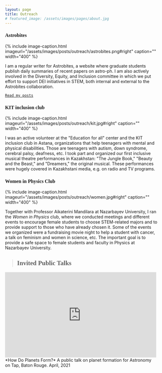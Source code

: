 ```yaml
---
layout: page
title: Outreach
# featured_image: /assets/images/pages/about.jpg
---
```


### <span style="font-family:Andale Mono;">Astrobites</span>
{% include image-caption.html imageurl="/assets/images/posts/outreach/astrobites.png#right" caption="" width="400" %}

I am a regular writer for Astrobites, a website where graduate students publish daily summaries of recent papers on astro-ph. I am also actively involved in the Diversity, Equity, and Inclusion committee in which we put effort to support DEI initiatives in STEM, both internal and external to the Astrobites collaboration.

[`Read my posts`](https://astrobites.org/author/ssagynbayeva/)

### <span style="font-family:Andale Mono;">KIT inclusion club</span>
{% include image-caption.html imageurl="/assets/images/posts/outreach/kit.jpg#right" caption="" width="400" %}

I was an active volunteer at the "Education for all" center and the KIT inclusion club in Astana, organizations that help teenagers with mental and physical disabilities. Those are teenagers with autism, down syndrome, cerebral palsy, deafness, etc. I took part and organized our first inclusive musical theatre performances in Kazakhstan: "The Jungle Book," "Beauty and the Beast," and "Dreamers," the original musical. These performances were hugely covered in Kazakhstani media, e.g. on radio and TV programs.

### <span style="font-family:Andale Mono;">Women in Physics Club</span>
{% include image-caption.html imageurl="/assets/images/posts/outreach/women.jpg#right" caption="" width="400" %}

Together with Professor Aikaterini Mandilara at Nazarbayev University, I ran the *Women in Physics* club, where we conducted meetings and different events to encourage female students to choose STEM-related majors and to provide support to those who have already chosen it. Some of the events we organized were a fundraising movie night to help a student with cancer, a talk on feminism and women in science, etc. The important goal is to provide a safe space to female students and faculty in Physics at Nazarbayev University. 

>## <span style="font-family:Andale Mono;">Invited Public Talks</span>

<iframe src="https://www.youtube.com/embed/E-OefNM564E&t=2419s" width="500" height="281" frameborder="0" webkitallowfullscreen mozallowfullscreen allowfullscreen></iframe> *How Do Planets Form?* A public talk on planet formation for Astronomy on Tap, Baton Rouge. April, 2021 


<!-- >The world always seems brighter when you’ve just made something that wasn’t there before. <cite>Neil Gaiman</cite> -->
<!-- 
As a hobby, Daniel authors the most influential JavaScript blog in Lithuania with over 100,000 page views a month. He lives in Vilnius with his beautiful wife, two boys and one girl.

*Thank You for reading!* -->